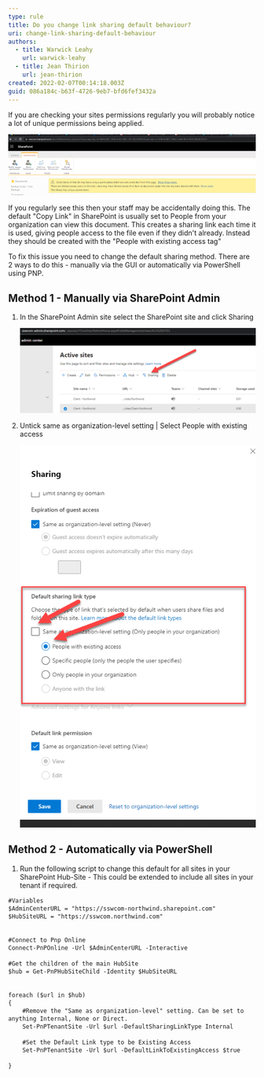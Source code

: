 ```yaml
---
type: rule
title: Do you change link sharing default behaviour?
uri: change-link-sharing-default-behaviour
authors:
  - title: Warwick Leahy
    url: warwick-leahy
  - title: Jean Thirion
    url: jean-thirion
created: 2022-02-07T00:14:18.003Z
guid: 086a184c-b63f-4726-9eb7-bfd6fef3432a
---
```

If you are checking your sites permissions regularly you will probably notice a lot of unique permissions being applied.

![Figure: Some items may have unique permissions](uniquepermissions.png)

If you regularly see this then your staff may be accidentally doing this.  The default "Copy Link" in SharePoint is usually set to People from your organization can view this document.  This creates a sharing link each time it is used, giving people access to the file even if they didn't already.  Instead they should be created with the "People with existing access tag"

<!--endintro-->

To fix this issue you need to change the default sharing method.  There are 2 ways to do this - manually via the GUI or automatically via PowerShell using PNP.

## Method 1 - Manually via SharePoint Admin

1. In the SharePoint Admin site select the SharePoint site and click Sharing

   ![Figure: Select Sharing](defaultsharinglinktype1.png)
2. Untick same as organization-level setting | Select People with existing access

   ![Figure: Select people with existing access](defaultsharinglinktype2.png)

## Method 2 - Automatically via PowerShell

1. Run the following script to change this default for all sites in your SharePoint Hub-Site - This could be extended to include all sites in your tenant if required.

```
#Variables
$AdminCenterURL = "https://sswcom-northwind.sharepoint.com"
$HubSiteURL = "https://sswcom.northwind.com"

 
#Connect to Pnp Online
Connect-PnPOnline -Url $AdminCenterURL -Interactive
 
#Get the children of the main HubSite
$hub = Get-PnPHubSiteChild -Identity $HubSiteURL


foreach ($url in $hub)
{
    #Remove the "Same as organization-level" setting. Can be set to anything Internal, None or Direct.  
    Set-PnPTenantSite -Url $url -DefaultSharingLinkType Internal

    #Set the Default Link type to be Existing Access
    Set-PnPTenantSite -Url $url -DefaultLinkToExistingAccess $true
    
}
```